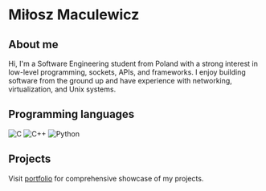 # Miłosz Maculewicz

## About me

Hi, I'm a Software Engineering student from Poland with a strong interest in low-level programming, sockets, APIs, and frameworks. I enjoy building software from the ground up and have experience with networking, virtualization, and Unix systems.

## Programming languages

![C](https://img.shields.io/badge/C-grey?style=for-the-badge)
![C++](https://img.shields.io/badge/C++-darkviolet?style=for-the-badge)
![Python](https://img.shields.io/badge/Python-blue?style=for-the-badge)

## Projects

Visit [portfolio](https://milosz275.github.io/) for comprehensive showcase of my projects.
